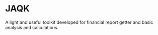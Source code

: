 # JAQK
A light and useful toolkit developed for financial report getter and basic analysis and calculations.
